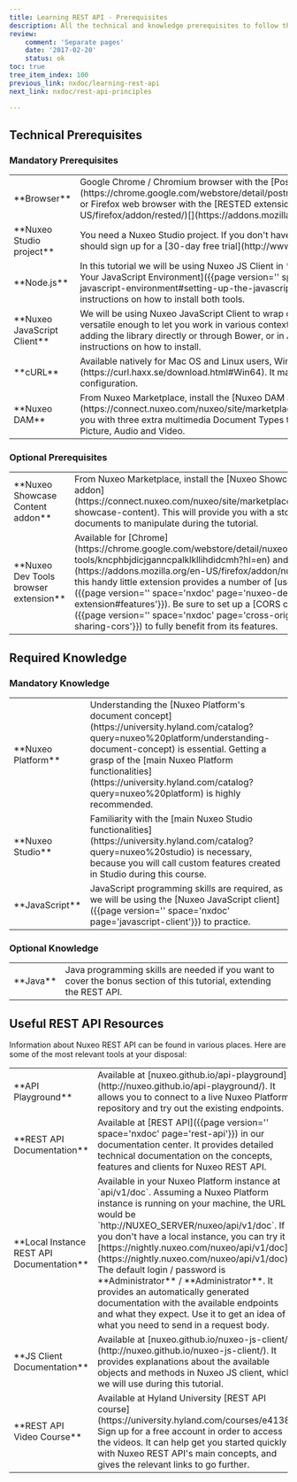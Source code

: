 ```yaml
---
title: Learning REST API - Prerequisites
description: All the technical and knowledge prerequisites to follow the exercises of the Learning the REST API tutorial.
review:
    comment: 'Separate pages'
    date: '2017-02-20'
    status: ok
toc: true
tree_item_index: 100
previous_link: nxdoc/learning-rest-api
next_link: nxdoc/rest-api-principles

---
```

## Technical Prerequisites

### Mandatory Prerequisites

<div class="table-scroll">
  <table class="hover">
    <tbody>
      <tr>
        <td>**Browser**</td>
        <td>
          Google Chrome / Chromium browser with the [Postman extension](https://chrome.google.com/webstore/detail/postman/fhbjgbiflinjbdggehcddcbncdddomop), or Firefox web browser with the [RESTED extension](https://addons.mozilla.org/en-US/firefox/addon/rested/)[](https://addons.mozilla.org/en-us/firefox/addon/restclient/)
        </td>
      </tr>
      <tr>
        <td>**Nuxeo Studio project**</td>
        <td>
          You need a Nuxeo Studio project. If you don't have a Nuxeo Online Services account, you should sign up for a [30-day free trial](http://www.nuxeo.com/downloads/#online-trial).
        </td>
      </tr>
      <tr>
        <td>**Node.js**</td>
        <td>
          In this tutorial we will be using Nuxeo JS Client in **node.js**. Check the page [Setting up Your JavaScript Environment]({{page version='' space='nxdoc' page='setting-up-your-javascript-environment#setting-up-the-javascript-environment'}}) for complete instructions on how to install both tools.
        </td>
      </tr>
      <tr>
        <td>**Nuxeo JavaScript Client**</td>
        <td>
          We will be using Nuxeo JavaScript Client to wrap our REST API calls. Nuxeo JS client is versatile enough to let you work in various contexts: in **Node.js**, in the browser by adding the library directly or through Bower, or in AngularJS applications.
          See above for instructions on how to install.
        </td>
      </tr>
      <tr>
        <td>**cURL**</td>
        <td>
          Available natively for Mac OS and Linux users, Windows users can [install it](https://curl.haxx.se/download.html#Win64). It may be useful to check your CORS configuration.
        </td>
      </tr>
      <tr>
        <td>**Nuxeo DAM**</td>
        <td>
          From Nuxeo Marketplace, install the [Nuxeo DAM addon](https://connect.nuxeo.com/nuxeo/site/marketplace/package/nuxeo-dam). This will provide you with three extra multimedia Document Types to use and test throughout the tutorial: Picture, Audio and Video.
        </td>
      </tr>
    </tbody>
  </table>
</div>

### Optional Prerequisites

<div class="table-scroll">
  <table class="hover">
    <tbody>
      <tr>
        <td>**Nuxeo Showcase Content addon**</td>
        <td>
          From Nuxeo Marketplace, install the [Nuxeo Showcase Content addon](https://connect.nuxeo.com/nuxeo/site/marketplace/package/nuxeo-showcase-content). This will provide you with a stock of various documents to manipulate during the tutorial.
        </td>
      </tr>
      <tr>
        <td>**Nuxeo Dev Tools browser extension**</td>
        <td>
          Available for [Chrome](https://chrome.google.com/webstore/detail/nuxeo-dev-tools/kncphbjdicjganncpalklkllihdidcmh?hl=en) and [Firefox](https://addons.mozilla.org/en-US/firefox/addon/nuxeo-dev-tools/), this handy little extension provides a number of [useful shortcuts]({{page version='' space='nxdoc' page='nuxeo-dev-tools-extension#features'}}). Be sure to set up a [CORS configuration]({{page version='' space='nxdoc' page='cross-origin-resource-sharing-cors'}}) to fully benefit from its features.
        </td>
      </tr>
    </tbody>
  </table>
</div>


## Required Knowledge

### Mandatory Knowledge

<div class="table-scroll">
  <table class="hover">
    <tbody>
      <tr>
        <td>**Nuxeo Platform**</td>
        <td>
          Understanding the [Nuxeo Platform's document concept](https://university.hyland.com/catalog?query=nuxeo%20platform/understanding-document-concept) is essential. Getting a grasp of the [main Nuxeo Platform functionalities](https://university.hyland.com/catalog?query=nuxeo%20platform) is highly recommended.
        </td>
      </tr>
      <tr>
        <td>**Nuxeo Studio**</td>
        <td>
          Familiarity with the [main Nuxeo Studio functionalities](https://university.hyland.com/catalog?query=nuxeo%20studio) is necessary, because you will call custom features created in Studio during this course.
        </td>
      </tr>
      <tr>
        <td>**JavaScript**</td>
        <td>
          JavaScript programming skills are required, as we will be using the [Nuxeo JavaScript client]({{page version='' space='nxdoc' page='javascript-client'}}) to practice.
        </td>
      </tr>
    </tbody>
  </table>
</div>

### Optional Knowledge

<div class="table-scroll">
  <table class="hover">
    <tbody>
      <tr>
        <td>**Java**</td>
        <td>
          Java programming skills are needed if you want to cover the bonus section of this tutorial, extending the REST API.
        </td>
      </tr>
    </tbody>
  </table>
</div>


## Useful REST API Resources

Information about Nuxeo REST API can be found in various places. Here are some of the most relevant tools at your disposal:

<div class="table-scroll">
  <table class="hover">
    <tbody>
      <tr>
        <td>**API Playground**</td>
        <td>
          Available at [nuxeo.github.io/api-playground](http://nuxeo.github.io/api-playground/). It allows you to connect to a live Nuxeo Platform repository and try out the existing endpoints.
        </td>
      </tr>
      <tr>
        <td>**REST API Documentation**</td>
        <td>
          Available at [REST API]({{page version='' space='nxdoc' page='rest-api'}}) in our documentation center. It provides detailed technical documentation on the concepts, features and clients for Nuxeo REST API.
        </td>
      </tr>
      <tr>
        <td>**Local Instance REST API Documentation**</td>
        <td>
        Available in your Nuxeo Platform instance at `api/v1/doc`. Assuming a Nuxeo Platform instance is running on your machine, the URL would be `http://NUXEO_SERVER/nuxeo/api/v1/doc`. If you don't have a local instance, you can try it at [https://nightly.nuxeo.com/nuxeo/api/v1/doc](https://nightly.nuxeo.com/nuxeo/api/v1/doc). The default login / password is **Administrator** / **Administrator**. It provides an automatically generated documentation with the available endpoints and what they expect. Use it to get an idea of what you need to send in a request body.
        </td>
      </tr>
      <tr>
        <td>**JS Client Documentation**</td>
        <td>
          Available at [nuxeo.github.io/nuxeo-js-client/](http://nuxeo.github.io/nuxeo-js-client/). It provides explanations about the available objects and methods in Nuxeo JS client, which we will use during this tutorial.
        </td>
      </tr>
      <tr>
        <td>**REST API Video Course**</td>
        <td>
          Available at Hyland University [REST API course](https://university.hyland.com/courses/e4138). Sign up for a free account in order to access the videos. It can help get you started quickly with Nuxeo REST API's main concepts, and gives the relevant links to go further.
        </td>
      </tr>
    </tbody>
  </table>
</div>
